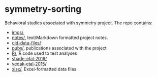 # symmetry-sorting

Behavioral studies associated with symmetry project. The repo contains:

- [imgs/](imgs),
- [notes/](notes), text/Markdown formatted project notes.
- [old-data-files/](old-data-files)
- [pubs/](pubs), publications associated with the project
- [R/](R), R code used to test analyses
- [shade-etal-2016/](shade-etal-2016)
- [vedak-etal-2015/](vedak-etal-2015)
- [xlsx/](xlsx), Excel-formatted data files
